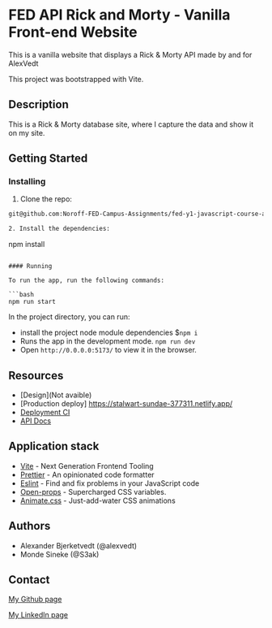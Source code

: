 # FED API Rick and Morty - Vanilla Front-end Website

This is a vanilla website that displays a Rick & Morty API made by and for AlexVedt

This project was bootstrapped with Vite.

## Description

This is a Rick & Morty database site, where I capture the data and show it on my site.

## Getting Started

### Installing

1. Clone the repo:

````bash
git@github.com:Noroff-FED-Campus-Assignments/fed-y1-javascript-course-assignment_list-detail-with-api-alexvedt.git```

2. Install the dependencies:

````

npm install

````

#### Running

To run the app, run the following commands:

```bash
npm run start
````

In the project directory, you can run:

- install the project node module dependencies $`npm i`
- Runs the app in the development mode. `npm run dev`
- Open `http://0.0.0.0:5173/` to view it in the browser.

## Resources

- [Design](Not avaible)
- [Production deploy] https://stalwart-sundae-377311.netlify.app/
- [Deployment CI](https://app.netlify.com/sites/stalwart-sundae-377311/overview)
- [API Docs](https://rickandmortyapi.com/)

## Application stack

- [Vite](https://vitejs.dev/) - Next Generation Frontend Tooling
- [Prettier](https://prettier.io/) - An opinionated code formatter
- [Eslint](https://eslint.org/) - Find and fix problems in your JavaScript code
- [Open-props](https://open-props.style/) - Supercharged
  CSS variables.
- [Animate.css](https://animate.style/) - Just-add-water CSS animations

## Authors

- Alexander Bjerketvedt (@alexvedt)
- Monde Sineke (@S3ak)

## Contact

[My Github page](www.github.com/alexvedt)

[My LinkedIn page](https://www.linkedin.com/in/alexander-bjerketvedt-a22665171/)
